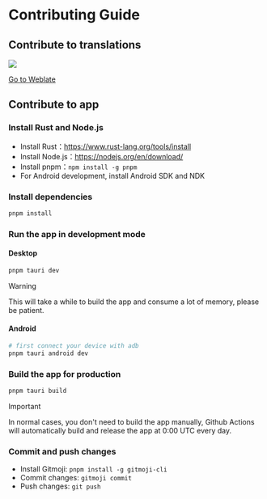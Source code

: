 # Contributing Guide

## Contribute to translations

[![](https://hosted.weblate.org/widget/project-graph/287x66-black.png)](https://hosted.weblate.org/engage/project-graph/)

[Go to Weblate](https://hosted.weblate.org/engage/project-graph/)

## Contribute to app

### Install Rust and Node.js

- Install Rust：https://www.rust-lang.org/tools/install
- Install Node.js：https://nodejs.org/en/download/
- Install pnpm：`npm install -g pnpm`
- For Android development, install Android SDK and NDK

### Install dependencies

```sh
pnpm install
```

### Run the app in development mode

#### Desktop

```sh
pnpm tauri dev
```

> [!WARNING]
> This will take a while to build the app and consume a lot of memory, please be patient.

#### Android

```sh
# first connect your device with adb
pnpm tauri android dev
```

### Build the app for production

```sh
pnpm tauri build
```

> [!IMPORTANT]
> In normal cases, you don't need to build the app manually, Github Actions will automatically build and release the app at 0:00 UTC every day.

### Commit and push changes

- Install Gitmoji: `pnpm install -g gitmoji-cli`
- Commit changes: `gitmoji commit`
- Push changes: `git push`
